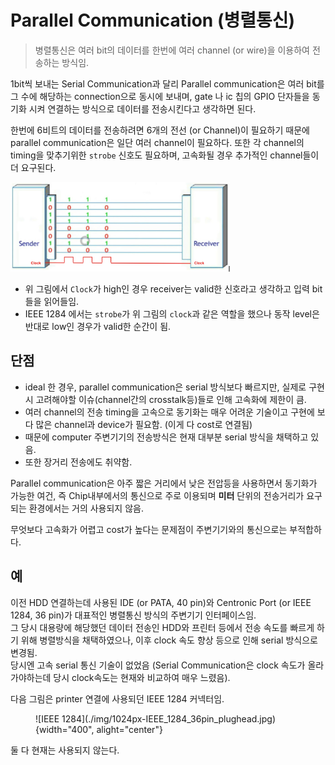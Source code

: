 # Parallel Communication (병렬통신)

> 병렬통신은 여러 bit의 데이터를 한번에 여러 channel (or wire)을 이용하여 전송하는 방식임.

1bit씩 보내는 Serial Communication과 달리 Parallel communication은 여러 bit를 그 수에 해당하는 connection으로 동시에 보내며, gate 나 ic 칩의 GPIO 단자들을 동기화 시켜 연결하는 방식으로 데이터를 전송시킨다고 생각하면 된다.

한번에 6비트의 데이터를 전송하려면 6개의 전선 (or Channel)이 필요하기 때문에 parallel communication은 일단 여러 channel이 필요하다. 또한 각 channel의 timing을 맞추기위한 `strobe` 신호도 필요하며, 고속화될 경우 추가적인 channel들이 더 요구된다.

![parallel_com](img/parallel_com.png)

* 위 그림에서 `Clock`가 high인 경우 receiver는 valid한 신호라고 생각하고 입력 bit들을 읽어들임.
* IEEE 1284 에서는 `strobe`가 위 그림의 `clock`과 같은 역할을 했으나 동작 level은 반대로 low인 경우가 valid한 순간이 됨.

## 단점

* ideal 한 경우, parallel communication은 serial 방식보다 빠르지만, 실제로 구현시 고려해야할 이슈(channel간의 crosstalk등)들로 인해 고속화에 제한이 큼.
* 여러 channel의 전송 timing을 고속으로 동기화는 매우 어려운 기술이고 구현에 보다 많은 channel과 device가 필요함. (이게 다 cost로 연결됨)
* 때문에 computer 주변기기의 전송방식은 현재 대부분 serial 방식을 채택하고 있음.
* 또한 장거리 전송에도 취약함.

Parallel communication은 아주 짧은 거리에서 낮은 전압등을 사용하면서 동기화가 가능한 여건, 즉 Chip내부에서의 통신으로 주로 이용되며 **미터** 단위의 전송거리가 요구되는 환경에서는 거의 사용되지 않음.

무엇보다 고속화가 어렵고 cost가 높다는 문제점이 주변기기와의 통신으로는 부적합하다. 

## 예

이전 HDD 연결하는데 사용된 IDE (or PATA, 40 pin)와 Centronic Port (or IEEE 1284, 36 pin)가 대표적인 병렬통신 방식의 주변기기 인터페이스임.  
그 당시 대용량에 해당했던 데이터 전송인 HDD와 프린터 등에서 전송 속도를 빠르게 하기 위해 병렬방식을 채택하였으나, 이후 clock 속도 향상 등으로 인해 serial 방식으로 변경됨.  
당시엔 고속 serial 통신 기술이 없었음 (Serial Communication은 clock 속도가 올라가야하는데 당시 clock속도는 현재와 비교하여 매우 느렸음). 

다음 그림은 printer 연결에 사용되던 IEEE 1284 커넥터임.

<figure markdown>
![IEEE 1284](./img/1024px-IEEE_1284_36pin_plughead.jpg){width="400", alight="center"}
</figure>

둘 다 현재는 사용되지 않는다.



